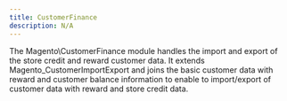 ```yaml
---
title: CustomerFinance
description: N/A
---
```


The Magento\CustomerFinance module handles the import and export of the store credit and reward customer data.
It extends Magento_CustomerImportExport and joins the basic customer data with reward and customer balance information to enable to import/export of customer data with reward and store credit data.
